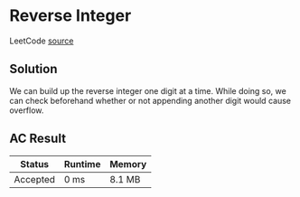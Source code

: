 # Reverse Integer
LeetCode [source](https://leetcode.com/problems/reverse-integer/)

## Solution
We can build up the reverse integer one digit at a time. While doing so, we can check beforehand whether or not appending another digit would cause overflow.

## AC Result
|Status  |Runtime|Memory|
|--------|-------|------|
|Accepted|0 ms   |8.1 MB|
